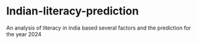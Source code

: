 # Indian-literacy-prediction
An analysis of literacy in india based several factors and the prediction for the year 2024
